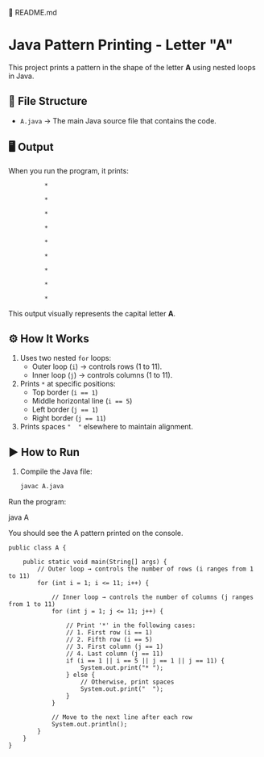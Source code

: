 📘 README.md
# Java Pattern Printing - Letter "A"

This project prints a pattern in the shape of the letter **A** using nested loops in Java.

## 📂 File Structure
- `A.java` → The main Java source file that contains the code.

## 🖥️ Output
When you run the program, it prints:


              * 

              * 

              * 

              * 

              * 

              * 

              * 

              * 

              * 


This output visually represents the capital letter **A**.

## ⚙️ How It Works
1. Uses two nested `for` loops:
   - Outer loop (`i`) → controls rows (1 to 11).
   - Inner loop (`j`) → controls columns (1 to 11).
2. Prints `*` at specific positions:
   - Top border (`i == 1`)
   - Middle horizontal line (`i == 5`)
   - Left border (`j == 1`)
   - Right border (`j == 11`)
3. Prints spaces `"  "` elsewhere to maintain alignment.

## ▶️ How to Run
1. Compile the Java file:
   ```bash
   javac A.java


Run the program:

java A


You should see the A pattern printed on the console.
```
public class A {

    public static void main(String[] args) {
        // Outer loop → controls the number of rows (i ranges from 1 to 11)
        for (int i = 1; i <= 11; i++) {
            
            // Inner loop → controls the number of columns (j ranges from 1 to 11)
            for (int j = 1; j <= 11; j++) {
                
                // Print '*' in the following cases:
                // 1. First row (i == 1)
                // 2. Fifth row (i == 5)
                // 3. First column (j == 1)
                // 4. Last column (j == 11)
                if (i == 1 || i == 5 || j == 1 || j == 11) {
                    System.out.print("* ");
                } else {
                    // Otherwise, print spaces
                    System.out.print("  ");
                }
            }
            
            // Move to the next line after each row
            System.out.println();
        }
    }
}
```
